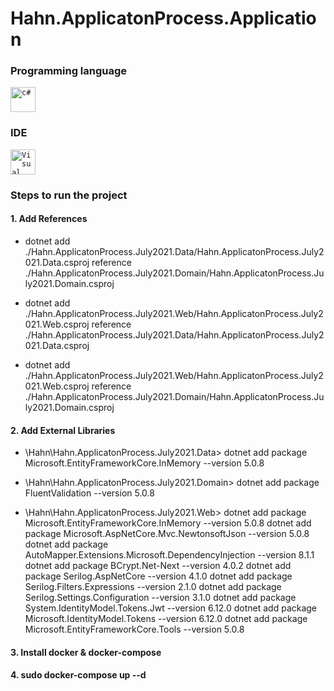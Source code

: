 # Hahn.ApplicatonProcess.Application

### Programming language
<code><img height="40" src="https://www.fixedbuffer.com/wp-content/uploads/2019/06/reflexion.png" title="c#"></code>



### IDE
<code><img height="40" src="https://alternativas-a.com/wp-content/uploads/alternativas-a-Visual-Studio-Code-150x150.jpg" title="Visual Code"></code>

### Steps to run the project

#### 1. Add References

- dotnet add ./Hahn.ApplicatonProcess.July2021.Data/Hahn.ApplicatonProcess.July2021.Data.csproj reference ./Hahn.ApplicatonProcess.July2021.Domain/Hahn.ApplicatonProcess.July2021.Domain.csproj

- dotnet add ./Hahn.ApplicatonProcess.July2021.Web/Hahn.ApplicatonProcess.July2021.Web.csproj reference ./Hahn.ApplicatonProcess.July2021.Data/Hahn.ApplicatonProcess.July2021.Data.csproj

- dotnet add ./Hahn.ApplicatonProcess.July2021.Web/Hahn.ApplicatonProcess.July2021.Web.csproj reference ./Hahn.ApplicatonProcess.July2021.Domain/Hahn.ApplicatonProcess.July2021.Domain.csproj

#### 2. Add External Libraries

- \Hahn\Hahn.ApplicatonProcess.July2021.Data>
    dotnet add package Microsoft.EntityFrameworkCore.InMemory  --version 5.0.8

- \Hahn\Hahn.ApplicatonProcess.July2021.Domain>
    dotnet add package FluentValidation --version 5.0.8

- \Hahn\Hahn.ApplicatonProcess.July2021.Web>
    dotnet add package Microsoft.EntityFrameworkCore.InMemory  --version 5.0.8
    dotnet add package Microsoft.AspNetCore.Mvc.NewtonsoftJson --version 5.0.8
    dotnet add package AutoMapper.Extensions.Microsoft.DependencyInjection --version 8.1.1
    dotnet add package BCrypt.Net-Next --version 4.0.2
    dotnet add package Serilog.AspNetCore --version 4.1.0
    dotnet add package Serilog.Filters.Expressions --version 2.1.0
    dotnet add package Serilog.Settings.Configuration --version 3.1.0
    dotnet add package System.IdentityModel.Tokens.Jwt --version 6.12.0
    dotnet add package Microsoft.IdentityModel.Tokens --version 6.12.0
    dotnet add package Microsoft.EntityFrameworkCore.Tools --version 5.0.8
    
#### 3. Install docker & docker-compose

#### 4. sudo docker-compose up --d




